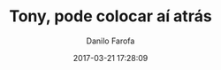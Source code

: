 ---
title: "Tony, pode colocar aí atrás"
subtitle: "Danilo Farofa"
image: "img/20170321-danilofarofa_.jpg"
date: 2017-03-21 17:28:09
---